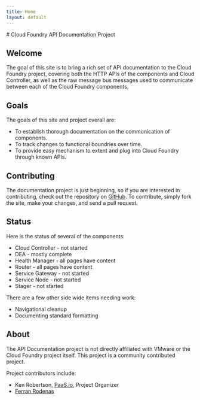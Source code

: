 ```yaml
---
title: Home
layout: default
---
```


<div markdown="1" class="page-header">
# Cloud Foundry API Documentation Project
</div>

## Welcome

The goal of this site
is to bring a rich set of API documentation to the Cloud Foundry project, covering
both the HTTP APIs of the components and Cloud Controller, as well as the
raw message bus messages used to communicate between each of the Cloud Foundry
components.

## Goals

The goals of this site and project overall are:

- To establish thorough documentation on the communication of components.
- To track changes to functional boundries over time.
- To provide easy mechanism to extent and plug into Cloud Foundry through known APIs.

## Contributing

The documentation project is just beginning, so if you are interested in
contributing, check out the repository on
[GitHub](http://github.com/paasio/apidocs). To contribute, simply fork the site,
make your changes, and send a pull request.

## Status

Here is the status of several of the components:

* Cloud Controller - not started
* DEA - mostly complete
* Health Manager - all pages have content
* Router - all pages have content
* Service Gateway - not started
* Service Node - not started
* Stager - not started

There are a few other side wide items needing work:

* Navigational cleanup
* Documenting standard formatting

## About

The API Documentation project is not directly affiliated with VMware or the
Cloud Foundry project itself. This project is a community contributed project.

Project contributors include:

* Ken Robertson, [PaaS.io](http://paas.io), Project Organizer
* [Ferran Rodenas](https://github.com/frodenas)
